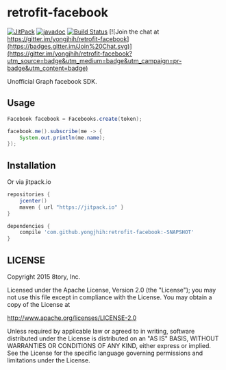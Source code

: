 # retrofit-facebook

[![JitPack](https://img.shields.io/github/tag/yongjhih/retrofit-facebook.svg?label=JitPack)](https://jitpack.io/#yongjhih/retrofit-facebook)
[![javadoc](https://img.shields.io/github/tag/yongjhih/retrofit-facebook.svg?label=javadoc)](https://jitpack.io/com/github/yongjhih/retrofit-facebook/-SNAPSHOT/javadoc/)
[![Build Status](https://travis-ci.org/yongjhih/retrofit-facebook.svg)](https://travis-ci.org/yongjhih/retrofit-facebook)
[![Join the chat at https://gitter.im/yongjhih/retrofit-facebook](https://badges.gitter.im/Join%20Chat.svg)](https://gitter.im/yongjhih/retrofit-facebook?utm_source=badge&utm_medium=badge&utm_campaign=pr-badge&utm_content=badge)

Unofficial Graph facebook SDK.

## Usage

```java
Facebook facebook = Facebooks.create(token);

facebook.me().subscribe(me -> {
    System.out.println(me.name);
});
```

## Installation

Or via jitpack.io

```gradle
repositories {
    jcenter()
    maven { url "https://jitpack.io" }
}

dependencies {
    compile 'com.github.yongjhih:retrofit-facebook:-SNAPSHOT'
}
```

## LICENSE

Copyright 2015 8tory, Inc.

Licensed under the Apache License, Version 2.0 (the "License"); you may not use this file except in compliance with the License. You may obtain a copy of the License at

http://www.apache.org/licenses/LICENSE-2.0

Unless required by applicable law or agreed to in writing, software distributed under the License is distributed on an "AS IS" BASIS, WITHOUT WARRANTIES OR CONDITIONS OF ANY KIND, either express or implied. See the License for the specific language governing permissions and limitations under the License.
